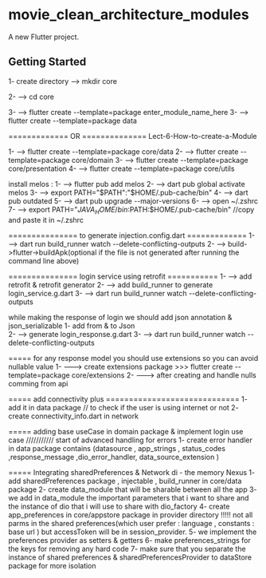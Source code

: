 # movie_clean_architecture_modules

A new Flutter project.

## Getting Started

1- create directory --> mkdir core

2- --> cd core

3- --> flutter create --template=package enter_module_name_here
3- --> flutter create --template=package data

============= OR ============== 
Lect-6-How-to-create-a-Module

1- --> flutter create --template=package core/data
2- --> flutter create --template=package core/domain
3- --> flutter create --template=package core/presentation
4- --> flutter create --template=package core/utils

install melos :
1- --> flutter pub add melos
2- --> dart pub global activate melos
3- --> export PATH="$PATH":"$HOME/.pub-cache/bin"
4- --> dart pub outdated
5- --> dart pub upgrade --major-versions
6- --> open ~/.zshrc
7- --> export PATH="$JAVA_HOME/bin:$PATH:$HOME/.pub-cache/bin"  //copy and paste it in ~/.zshrc

=============== to generate injection.config.dart =============
1- --> dart run build_runner watch --delete-conflicting-outputs
2- --> build->flutter->buildApk(optional if the file is not generated after running the command line above)


=============== login service using retrofit ===========
1- --> add retrofit & retrofit generator 
2- --> add build_runner to generate  login_service.g.dart
3- --> dart run build_runner watch --delete-conflicting-outputs 

while making the response of login we should add json annotation & json_serializable 
1- add from & to Json  
2- -->  generate  login_response.g.dart
3- --> dart run build_runner watch --delete-conflicting-outputs 


===== for any response model you should use extensions so you can avoid nullable value 
1- ---> create extensions package >>> flutter create --template=package core/extensions
2- ---> after creating and handle nulls comming from api 

===== add connectivity plus =============================
1- add it in data package // to check if the user is using internet or not 
2- create connectivity_info.dart in network

===== adding base useCase in domain package & implement login use case
/////////// start of advanced handling for errors 
1- create error handler in data package contains (datasource , app_strings , status_codes ,response_message ,dio_error_handler, data_source_extension   )

===== Integrating sharedPreferences & Network di - the memory Nexus
1- add sharedPreferences package , injectable , build_runner in core/data package 
2- create data_module that will be sharable between all the app 
3- we add in data_module the important parameters that i want to share and the instance of dio that i will use to share with dio_factory
4- create app_preferences  in core/appstore package in provider directory 
!!!!! not all parms in the shared preferences(which user prefer : language , constants : base url ) but accessToken will be in session_provider.
5- we implement the preferences provider as setters & getters 
6- make preferences_strings for the keys  for removing any hard code
7- make sure that you separate the instance of shared preferences & sharedPreferencesProvider to dataStore package for more isolation